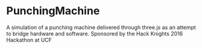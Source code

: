 # PunchingMachine
A simulation of a punching machine delivered through three.js as an attempt to bridge hardware and software. Sponsored by the Hack Knights 2016 Hackathon at UCF
